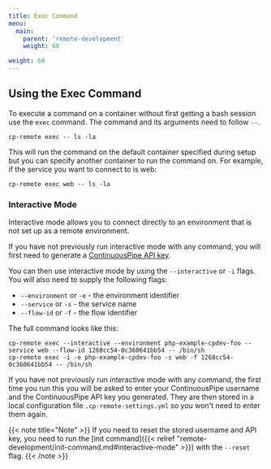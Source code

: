 ```yaml
---
title: Exec Command
menu:
  main:
    parent: 'remote-development'
    weight: 60

weight: 60
---
```

## Using the Exec Command

To execute a command on a container without first getting a bash session use the `exec` command. The command and its arguments need to follow `--`.

```
cp-remote exec -- ls -la
```

This will run the command on the default container specified during setup but you can specify another container to run the command on. For example, if the service you want to connect to is web:

```
cp-remote exec web -- ls -la
```

### Interactive Mode

Interactive mode allows you to connect directly to an environment that is not set up as a remote environment.

If you have not previously run interactive mode with any command, you will first need to generate a [ContinuousPipe API key](https://authenticator.continuouspipe.io/account/api-keys).

You can then use interactive mode by using the `--interactive` or `-i` flags. You will also need to supply the following flags:

- `--environment` or `-e` - the environment identifier
- `--service` or `-s` - the service name
- `--flow-id` or `-f` - the flow identifier

The full command looks like this:

```
cp-remote exec --interactive --environment php-example-cpdev-foo --service web --flow-id 1268cc54-0c360641bb54 -- /bin/sh
cp-remote exec -i -e php-example-cpdev-foo -s web -f 1268cc54-0c360641bb54 -- /bin/sh
```

If you have not previously run interactive mode with any command, the first time you run this you will be asked to enter your ContinuousPipe username and the ContinuousPipe API key you generated. They are then stored in a local configuration file `.cp-remote-settings.yml` so you won't need to enter them again. 

{{< note title="Note" >}}
If you need to reset the stored username and API key, you need to run the [init command]({{< relref "remote-development/init-command.md#interactive-mode" >}}) with the `--reset` flag.
{{< /note >}}